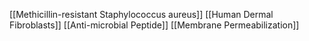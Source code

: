 [[Methicillin-resistant Staphylococcus aureus]]
[[Human Dermal Fibroblasts]]
[[Anti-microbial Peptide]]
[[Membrane Permeabilization]]
